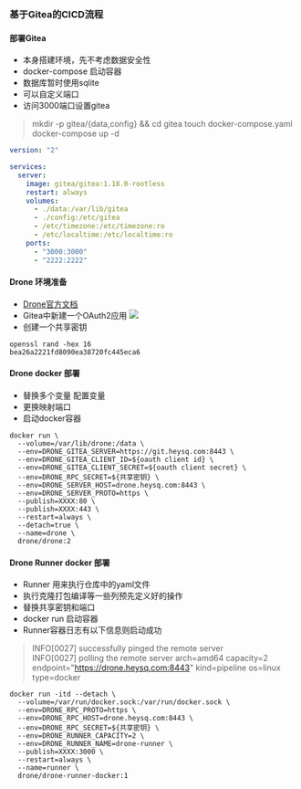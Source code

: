 ### 基于Gitea的CICD流程
#### 部署Gitea
- 本身搭建环境，先不考虑数据安全性
- docker-compose 启动容器
- 数据库暂时使用sqlite
- 可以自定义端口
- 访问3000端口设置gitea

> mkdir -p gitea/{data,config} && cd gitea
> touch docker-compose.yaml
> docker-compose up -d

``` yaml
version: "2"

services:
  server:
    image: gitea/gitea:1.18.0-rootless
    restart: always
    volumes:
      - ./data:/var/lib/gitea
      - ./config:/etc/gitea
      - /etc/timezone:/etc/timezone:ro
      - /etc/localtime:/etc/localtime:ro
    ports:
      - "3000:3000"
      - "2222:2222"
```

#### Drone 环境准备
- [Drone官方文档](https://docs.drone.io/server/provider/gitea/)
- Gitea中新建一个OAuth2应用
![](/images/cicd/gitea.png) 
- 创建一个共享密钥
``` shell
openssl rand -hex 16
bea26a2221fd8090ea38720fc445eca6
```

#### Drone docker 部署
- 替换多个变量 配置变量
- 更换映射端口
- 启动docker容器
``` shell
docker run \
  --volume=/var/lib/drone:/data \
  --env=DRONE_GITEA_SERVER=https://git.heysq.com:8443 \
  --env=DRONE_GITEA_CLIENT_ID=${oauth client id} \
  --env=DRONE_GITEA_CLIENT_SECRET=${oauth client secret} \
  --env=DRONE_RPC_SECRET=${共享密钥} \
  --env=DRONE_SERVER_HOST=drone.heysq.com:8443 \
  --env=DRONE_SERVER_PROTO=https \
  --publish=XXXX:80 \
  --publish=XXXX:443 \
  --restart=always \
  --detach=true \
  --name=drone \
  drone/drone:2
```

#### Drone Runner docker 部署
- Runner 用来执行仓库中的yaml文件
- 执行克隆打包编译等一些列预先定义好的操作
- 替换共享密钥和端口
- docker run 启动容器
- Runner容器日志有以下信息则启动成功
> INFO[0027] successfully pinged the remote server        
> INFO[0027] polling the remote server                     arch=amd64 capacity=2 endpoint="https://drone.heysq.com:8443" kind=pipeline os=linux type=docker

``` shell
docker run -itd --detach \
  --volume=/var/run/docker.sock:/var/run/docker.sock \
  --env=DRONE_RPC_PROTO=https \
  --env=DRONE_RPC_HOST=drone.heysq.com:8443 \
  --env=DRONE_RPC_SECRET=${共享密钥} \
  --env=DRONE_RUNNER_CAPACITY=2 \
  --env=DRONE_RUNNER_NAME=drone-runner \
  --publish=XXXX:3000 \
  --restart=always \
  --name=runner \
  drone/drone-runner-docker:1
```